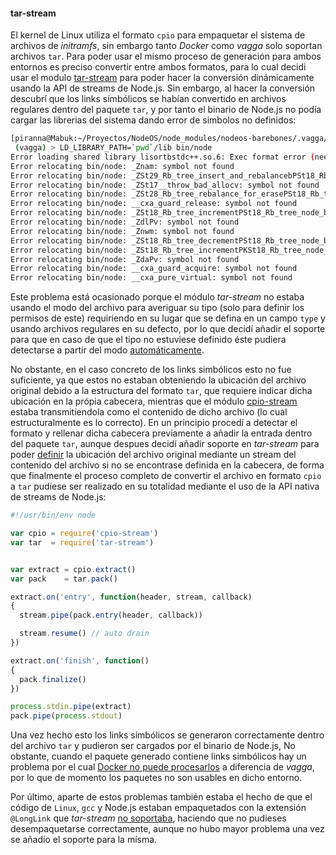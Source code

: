 #### tar-stream

El kernel de Linux utiliza el formato `cpio` para empaquetar el sistema de
archivos de *initramfs*, sin embargo tanto *Docker* como *vagga* solo soportan
archivos `tar`. Para poder usar el mismo proceso de generación para ambos
entornos es preciso convertir entre ambos formatos, para lo cual decidi usar el
modulo [tar-stream](https://github.com/mafintosh/tar-stream) para poder hacer la
conversión dinámicamente usando la API de streams de Node.js. Sin embargo, al
hacer la conversión descubrí que los links simbólicos se habían convertido en
archivos regulares dentro del paquete `tar`, y por tanto el binario de Node.js
no podía cargar las librerias del sistema dando error de simbolos no definidos:

```bash
[piranna@Mabuk:~/Proyectos/NodeOS/node_modules/nodeos-barebones/.vagga/barebones]
 (vagga) > LD_LIBRARY_PATH=`pwd`/lib bin/node
Error loading shared library lisortbstdc++.so.6: Exec format error (needed by bin/node)
Error relocating bin/node: _Znam: symbol not found
Error relocating bin/node: _ZSt29_Rb_tree_insert_and_rebalancebPSt18_Rb_tree_node_baseS0_RS_: symbol not found
Error relocating bin/node: _ZSt17__throw_bad_allocv: symbol not found
Error relocating bin/node: _ZSt28_Rb_tree_rebalance_for_erasePSt18_Rb_tree_node_baseRS_: symbol not found
Error relocating bin/node: __cxa_guard_release: symbol not found
Error relocating bin/node: _ZSt18_Rb_tree_incrementPSt18_Rb_tree_node_base: symbol not found
Error relocating bin/node: _ZdlPv: symbol not found
Error relocating bin/node: _Znwm: symbol not found
Error relocating bin/node: _ZSt18_Rb_tree_decrementPSt18_Rb_tree_node_base: symbol not found
Error relocating bin/node: _ZSt18_Rb_tree_incrementPKSt18_Rb_tree_node_base: symbol not found
Error relocating bin/node: _ZdaPv: symbol not found
Error relocating bin/node: __cxa_guard_acquire: symbol not found
Error relocating bin/node: __cxa_pure_virtual: symbol not found
```

Este problema está ocasionado porque el módulo *tar-stream* no estaba usando el
modo del archivo para averiguar su tipo (solo para definir los permisos de este)
requiriendo en su lugar que se defina en un campo `type` y usando archivos
regulares en su defecto, por lo que decidí añadir el soporte para que en caso de
que el tipo no estuviese definido éste pudiera detectarse a partir del modo
[automáticamente](https://github.com/NodeOS/tar-stream/commit/b2f57d1b248895d64d19c847fbe68854d9344d56).

No obstante, en el caso concreto de los links simbólicos esto no fue suficiente,
ya que estos no estaban obteniendo la ubicación del archivo original debido a la
estructura del formato `tar`, que requiere indicar dicha ubicación en la própia
cabecera, mientras que el módulo [cpio-stream](cpio-stream.html) estaba
transmitiendola como el contenido de dicho archivo (lo cual estructuralmente es
lo correcto). En un principio procedí a detectar el formato y rellenar dicha
cabecera previamente a añadir la entrada dentro del paquete `tar`, aunque
despues decidí añadir soporte en *tar-stream* para poder
[definir](https://github.com/NodeOS/tar-stream/commit/b32e9b6b39c15889d31d4d328e1b66cdf944ed27)
la ubicación del archivo original mediante un stream del contenido del archivo
si no se encontrase definida en la cabecera, de forma que finalmente el proceso
completo de convertir el archivo en formato `cpio` a `tar` pudiese ser realizado
en su totalidad mediante el uso de la API nativa de streams de Node.js:

```Javascript
#!/usr/bin/env node

var cpio = require('cpio-stream')
var tar  = require('tar-stream')


var extract = cpio.extract()
var pack    = tar.pack()

extract.on('entry', function(header, stream, callback)
{
  stream.pipe(pack.entry(header, callback))

  stream.resume() // auto drain
})

extract.on('finish', function()
{
  pack.finalize()
})

process.stdin.pipe(extract)
pack.pipe(process.stdout)
```

Una vez hecho esto los links simbólicos se generaron correctamente dentro del
archivo `tar` y pudieron ser cargados por el binario de Node.js, No obstante,
cuando el paquete generado contiene links simbólicos hay un problema por el cual
[Docker no puede procesarlos](https://github.com/mafintosh/tar-stream/issues/44)
a diferencia de *vagga*, por lo que de momento los paquetes no son usables en
dicho entorno.

Por último, aparte de estos problemas también estaba el hecho de que el código
de `Linux`, `gcc` y Node.js estaban empaquetados con la extensión `@LongLink`
que *tar-stream* [no soportaba](https://github.com/mafintosh/tar-stream/issues/35),
haciendo que no pudieses desempaquetarse correctamente, aunque no hubo mayor
problema una vez se añadío el soporte para la mísma.
